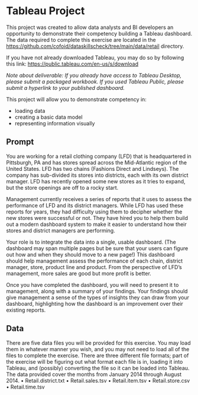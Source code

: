 # Tableau Project
This project was created to allow data analysts and BI developers an opportunity to demonstrate their competency  building a Tableau dashboard. The data required to complete this exercise are located in the https://github.com/cofoid/dataskillscheck/tree/main/data/retail directory. 

If you have not already downloaded Tableau, you may do so by following this link: https://public.tableau.com/en-us/s/download

_Note about deliverable: If you already have access to Tableau Desktop, please submit a packaged workbook. If you used Tableau Public, please submit a hyperlink to your published dashboard._

This project will allow you to demonstrate competency in:
* loading data
* creating a basic data model
* representing information visually

## Prompt
You are working for a retail clothing company (LFD) that is headquartered in Pittsburgh, PA and has stores spread across the Mid-Atlantic region of the United States. LFD has two chains (Fashions Direct and Lindseys). The company has sub-divided its stores into districts, each with its own district manager. LFD has recently opened some new stores as it tries to expand, but the store openings are off to a rocky start.

Management currently receives a series of reports that it uses to assess the performance of LFD and its district managers. While LFD has used these reports for years, they had difficulty using them to decipher whether the new stores were successful or not. They have hired you to help them build out a modern dashboard system to make it easier to understand how their stores and district managers are performing.

Your role is to integrate the data into a single, usable dashboard. (The dashboard may span multiple pages but be sure that your users can figure out how and when they should move to a new page!) This dashboard should help management assess the performance of each chain, district manager, store, product line and product. From the perspective of LFD’s management, more sales are good but more profit is better. 

Once you have completed the dashboard, you will need to present it to management, along with a summary of your findings. Your findings should give management a sense of the types of insights they can draw from your dashboard, highlighting how the dashboard is an improvement over their existing reports. 

## Data
There are five data files you will be provided for this exercise. You may load them in whatever manner you wish, and you may not need to load all of the files to complete the exercise. There are three different file formats; part of the exercise will be figuring out what format each file is in, loading it into Tableau, and (possibly) converting the file so it can be loaded into Tableau. The data provided cover the months from January 2014 through August 2014. 
•	Retail.district.txt
•	Retail.sales.tsv
•	Retail.item.tsv
•	Retail.store.csv
•	Retail.time.tsv

